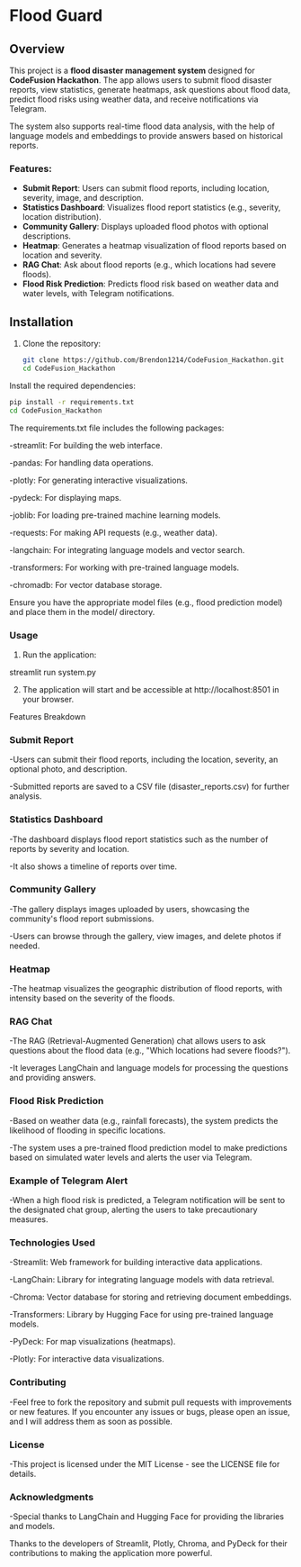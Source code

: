 # Flood Guard

## Overview

This project is a **flood disaster management system** designed for **CodeFusion Hackathon**. The app allows users to submit flood disaster reports, view statistics, generate heatmaps, ask questions about flood data, predict flood risks using weather data, and receive notifications via Telegram. 

The system also supports real-time flood data analysis, with the help of language models and embeddings to provide answers based on historical reports.

### Features:

- **Submit Report**: Users can submit flood reports, including location, severity, image, and description.
- **Statistics Dashboard**: Visualizes flood report statistics (e.g., severity, location distribution).
- **Community Gallery**: Displays uploaded flood photos with optional descriptions.
- **Heatmap**: Generates a heatmap visualization of flood reports based on location and severity.
- **RAG Chat**: Ask about flood reports (e.g., which locations had severe floods).
- **Flood Risk Prediction**: Predicts flood risk based on weather data and water levels, with Telegram notifications.
  
## Installation

1. Clone the repository:
   ```bash
   git clone https://github.com/Brendon1214/CodeFusion_Hackathon.git
   cd CodeFusion_Hackathon

Install the required dependencies:

  ```bash
  pip install -r requirements.txt
  cd CodeFusion_Hackathon
  ```
The requirements.txt file includes the following packages:

  -streamlit: For building the web interface.

  -pandas: For handling data operations.

  -plotly: For generating interactive visualizations.

  -pydeck: For displaying maps.

  -joblib: For loading pre-trained machine learning models.

  -requests: For making API requests (e.g., weather data).

  -langchain: For integrating language models and vector search.

  -transformers: For working with pre-trained language models.

  -chromadb: For vector database storage.

Ensure you have the appropriate model files (e.g., flood prediction model) and place them in the model/ directory.

### Usage

1. Run the application:

streamlit run system.py

2. The application will start and be accessible at http://localhost:8501 in your browser.

Features Breakdown

### Submit Report

  -Users can submit their flood reports, including the location, severity, an optional photo, and description.

  -Submitted reports are saved to a CSV file (disaster_reports.csv) for further analysis.

### Statistics Dashboard

  -The dashboard displays flood report statistics such as the number of reports by severity and location.

  -It also shows a timeline of reports over time.

### Community Gallery

  -The gallery displays images uploaded by users, showcasing the community's flood report submissions.

  -Users can browse through the gallery, view images, and delete photos if needed.

### Heatmap

  -The heatmap visualizes the geographic distribution of flood reports, with intensity based on the severity of the floods.

### RAG Chat

  -The RAG (Retrieval-Augmented Generation) chat allows users to ask questions about the flood data (e.g., "Which locations had severe floods?").

  -It leverages LangChain and language models for processing the questions and providing answers.

### Flood Risk Prediction

  -Based on weather data (e.g., rainfall forecasts), the system predicts the likelihood of flooding in specific locations.

  -The system uses a pre-trained flood prediction model to make predictions based on simulated water levels and alerts the user via Telegram.

### Example of Telegram Alert

  -When a high flood risk is predicted, a Telegram notification will be sent to the designated chat group, alerting the users to take precautionary measures.

### Technologies Used

  -Streamlit: Web framework for building interactive data applications.

  -LangChain: Library for integrating language models with data retrieval.

  -Chroma: Vector database for storing and retrieving document embeddings.

  -Transformers: Library by Hugging Face for using pre-trained language models.

  -PyDeck: For map visualizations (heatmaps).

  -Plotly: For interactive data visualizations.

### Contributing

  -Feel free to fork the repository and submit pull requests with improvements or new features. If you encounter any issues or bugs, please open an issue, and I will address them as soon as possible.

### License

  -This project is licensed under the MIT License - see the LICENSE file for details.

### Acknowledgments

  -Special thanks to LangChain and Hugging Face for providing the libraries and models.

Thanks to the developers of Streamlit, Plotly, Chroma, and PyDeck for their contributions to making the application more powerful.

